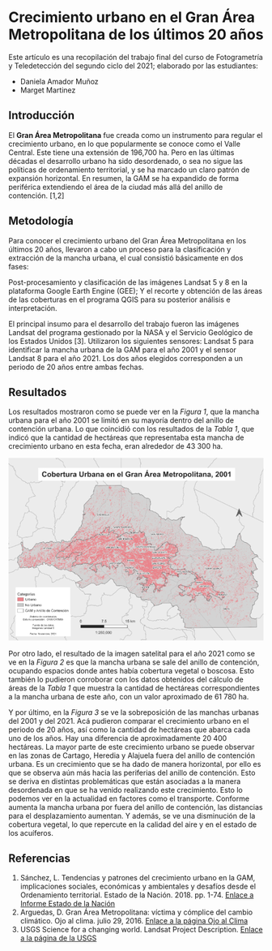 # Crecimiento urbano en el Gran Área Metropolitana de los últimos 20 años

Este artículo es una recopilación del trabajo final del curso de Fotogrametría y Teledetección del segundo ciclo del 2021; elaborado por las estudiantes: 
* Daniela Amador Muñoz
* Marget Martinez

## Introducción 

El **Gran Área Metropolitana** fue creada como un instrumento para regular el crecimiento urbano, en lo que popularmente se conoce como el Valle Central. Este tiene una extensión de 196,700 ha. Pero en las últimas décadas el desarrollo urbano ha sido desordenado, o sea no sigue las políticas de ordenamiento territorial, y se ha marcado un claro patrón de expansión horizontal. En resumen, la GAM se ha expandido de forma periférica extendiendo el área de la ciudad más allá del anillo de contención. [1,2]

## Metodología

Para conocer el crecimiento urbano del Gran Área Metropolitana en los últimos 20 años, llevaron a cabo un proceso para la clasificación y extracción de la mancha urbana, el cual consistió básicamente en dos fases: 

Post-procesamiento y clasificación de las imágenes Landsat 5 y 8 en la plataforma Google Earth Engine (GEE);
Y el recorte y obtención de las áreas de las coberturas en el programa QGIS para su posterior análisis e interpretación. 

El principal insumo para el desarrollo del trabajo fueron las imágenes Landsat del programa gestionado por la NASA y el Servicio Geológico de los Estados Unidos [3]. Utilizaron los siguientes sensores: Landsat 5 para identificar la mancha urbana de la GAM para el año 2001 y el sensor Landsat 8 para el año 2021. Los dos años elegidos corresponden a un periodo de 20 años entre ambas fechas.  

## Resultados 

Los resultados mostraron como se puede ver en la *Figura 1*, que la mancha urbana para el año 2001 se limitó en su mayoría dentro del anillo de contención urbana. Lo que coincidió con los resultados de la *Tabla 1*, que indicó que la cantidad de hectáreas que representaba esta mancha de crecimiento urbano en esta fecha, eran alrededor de 43 300 ha. 


![](https://github.com/mdaenim/Tarea-1-Crecimiento-urbano/blob/main/Figura%201.png)

Por otro lado, el resultado de la imagen satelital para el año 2021 como se ve en la *Figura 2* es que la mancha urbana se sale del anillo de contención, ocupando espacios donde antes había cobertura vegetal o boscosa. Esto también lo pudieron corroborar con los datos obtenidos del cálculo de áreas de la *Tabla 1* que muestra la cantidad de hectáreas correspondientes a la mancha urbana de este año, con un valor aproximado de 61 780 ha. 

Y por último, en la *Figura 3* se ve la sobreposición de las manchas urbanas del 2001 y del 2021. Acá pudieron comparar el crecimiento urbano en el periodo de 20 años, así como la cantidad de hectáreas que abarca cada uno de los años. Hay una diferencia de aproximadamente 20 400 hectáreas. La mayor parte de este crecimiento urbano se puede observar en las zonas de Cartago, Heredia y Alajuela fuera del anillo de contención urbana. Es un crecimiento que se ha dado de manera horizontal, por ello es que se observa aún más hacia las periferias del anillo de contención. Esto se deriva en distintas problemáticas que están asociadas a la manera desordenada en que se ha venido realizando este crecimiento. Esto lo podemos ver en la actualidad en factores como el transporte. Conforme aumenta la mancha urbana por fuera del anillo de contención, las distancias para el desplazamiento aumentan. Y además, se ve una disminución de la cobertura vegetal, lo que repercute en la calidad del aire y en el estado de los acuíferos.

## Referencias

1. Sánchez, L. Tendencias y patrones del crecimiento urbano en la GAM, implicaciones sociales, económicas y ambientales y desafíos desde el Ordenamiento territorial. Estado de la Nación. 2018. pp. 1-74. [Enlace a Informe Estado de la Nación](https://repositorio.conare.ac.cr/bitstream/handle/20.500.12337/2982/Tendencias_patrones_crecimiento_urbano_GAM.pdf?sequence=1&isAllowed=y) 
2. Arguedas, D. Gran Área Metropolitana: víctima y cómplice del cambio climático. Ojo al clima. julio 29, 2016. [Enlace a la página Ojo al Clima](https://ojoalclima.com/gran-area-metropolitana-victima-y-complice-del-cambio-climatico/)
3. USGS Science for a changing world. Landsat Project Description. [Enlace a la página de la USGS](https://web.archive.org/web/20160320142700/http://landsat.usgs.gov/about_project_descriptions.php)

